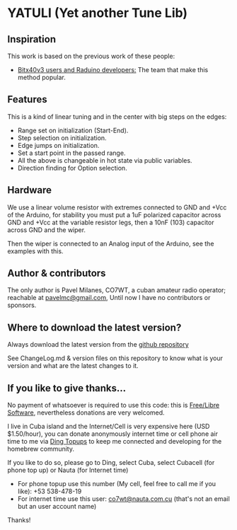 # YATULI (Yet another Tune Lib) #

## Inspiration ##

This work is based on the previous work of these people:

* [Bitx40v3 users and Raduino developers:](https://github.com/afarhan/bitx40) The team that make this method popular.

## Features ##

This is a kind of linear tuning and in the center with big steps on the edges:

* Range set on initialization (Start-End).
* Step selection on initialization.
* Edge jumps on initialization.
* Set a start point in the passed range.
* All the above is changeable in hot state via public variables.
* Direction finding for Option selection.

## Hardware ##

We use a linear volume resistor with extremes connected to GND and +Vcc of the Arduino, for stability you must put a 1uF polarized capacitor across GND and +Vcc at the variable resistor legs, then a 10nF (103) capacitor across GND and the wiper.

Then the wiper is connected to an Analog input of the Arduino, see the examples with this.

## Author & contributors ##

The only author is Pavel Milanes, CO7WT, a cuban amateur radio operator; reachable at pavelmc@gmail.com, Until now I have no contributors or sponsors.

## Where to download the latest version? ##

Always download the latest version from the [github repository](https://github.com/pavelmc/Yatuli)

See ChangeLog.md & version files on this repository to know what is your version and what are the latest changes to it.

## If you like to give thanks... ##

No payment of whatsoever is required to use this code: this is [Free/Libre Software](https://en.wikipedia.org/wiki/Software_Libre), nevertheless donations are very welcomed.

I live in Cuba island and the Internet/Cell is very expensive here (USD $1.50/hour), you can donate anonymously internet time or cell phone air time to me via [Ding Topups](https://www.ding.com/) to keep me connected and developing for the homebrew community.

If you like to do so, please go to Ding, select Cuba, select Cubacell (for phone top up) or Nauta (for Internet time)

* For phone topup use this number (My cell, feel free to call me if you like): +53 538-478-19
* For internet time use this user: co7wt@nauta.com.cu (that's not an email but an user account name)

Thanks!
